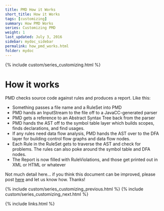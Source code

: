 ```yaml
---
title: PMD How it Works
short_title: How it Works
tags: [customizing]
summary: How PMD Works
series: Customizing PMD
weight: 1
last_updated: July 3, 2016
sidebar: mydoc_sidebar
permalink: how_pmd_works.html
folder: mydoc
---
```


{% include custom/series_customizing.html %}

# How it works

PMD checks source code against rules and produces a report. Like this:

*   Something passes a file name and a RuleSet into PMD
*   PMD hands an InputStream to the file off to a JavaCC-generated parser
*   PMD gets a reference to an Abstract Syntax Tree back from the parser
*   PMD hands the AST off to the symbol table layer which builds scopes, finds declarations, and find usages.
*   If any rules need data flow analysis, PMD hands the AST over to the DFA layer for building control flow graphs and data flow nodes.
*   Each Rule in the RuleSet gets to traverse the AST and check for problems. The rules can also poke around the symbol table and DFA nodes.
*   The Report is now filled with RuleViolations, and those get printed out in XML or HTML or whatever

Not much detail here… if you think this document can be improved, please post [here](http://sourceforge.net/p/pmd/discussion/188192) and let us know how. Thanks!

{% include custom/series_customizing_previous.html %}
{% include custom/series_customizing_next.html %}

{% include links.html %}
